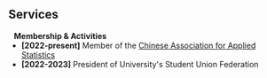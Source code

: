 ## Services
<!-- 
<h4 style="margin:0 10px 0;">Conference Reviewers</h4>

<ul style="margin:0 0 5px;">
  <li><a href="http://cvpr2023.thecvf.com/"><autocolor>IEEE/CVF Conference on Computer Vision and Pattern Recognition (CVPR) 2021-2023</autocolor></a></li>
  <li><a href="http://iccv2021.thecvf.com/"><autocolor>IEEE/CVF International Conference on Computer Vision (ICCV) 2021</autocolor></a></li>
  <li><a href="https://eccv2022.ecva.net/"><autocolor>European Conference on Computer Vision (ECCV) 2022</autocolor></a></li>
</ul> -->

<h4 style="margin:0 10px 0;">Membership & Activities</h4>

<ul style="margin:0 0 20px;">
  <li><strong>[2022-present]</strong> Member of the <a href="http://www.caas-net.org.cn/" target="_blank"> Chinese Association for Applied Statistics </a></li>
  <li><strong>[2022-2023]</strong> President of University's Student Union Federation
